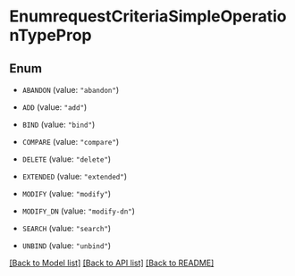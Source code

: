 # EnumrequestCriteriaSimpleOperationTypeProp

## Enum


* `ABANDON` (value: `"abandon"`)

* `ADD` (value: `"add"`)

* `BIND` (value: `"bind"`)

* `COMPARE` (value: `"compare"`)

* `DELETE` (value: `"delete"`)

* `EXTENDED` (value: `"extended"`)

* `MODIFY` (value: `"modify"`)

* `MODIFY_DN` (value: `"modify-dn"`)

* `SEARCH` (value: `"search"`)

* `UNBIND` (value: `"unbind"`)


[[Back to Model list]](../README.md#documentation-for-models) [[Back to API list]](../README.md#documentation-for-api-endpoints) [[Back to README]](../README.md)


